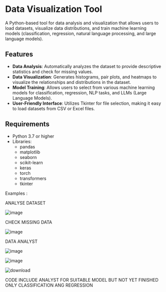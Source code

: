 # Data Visualization Tool

A Python-based tool for data analysis and visualization that allows users to load datasets, visualize data distributions, and train machine learning models (classification, regression, natural language processing, and large language models).

## Features

- **Data Analysis**: Automatically analyzes the dataset to provide descriptive statistics and check for missing values.
- **Data Visualization**: Generates histograms, pair plots, and heatmaps to visualize the relationships and distributions in the dataset.
- **Model Training**: Allows users to select from various machine learning models for classification, regression, NLP tasks, and LLMs (Large Language Models).
- **User-Friendly Interface**: Utilizes Tkinter for file selection, making it easy to load datasets from CSV or Excel files.

## Requirements

- Python 3.7 or higher
- Libraries:
  - pandas
  - matplotlib
  - seaborn
  - scikit-learn
  - keras
  - torch
  - transformers
  - tkinter





Examples :



ANALYSE DATASET


![image](https://github.com/user-attachments/assets/7ca86ba1-00a5-48c8-bc5c-94f5a901e820)

CHECK MISSING DATA


![image](https://github.com/user-attachments/assets/2c530f6a-493a-4f41-8e1e-7a23257236f2)



DATA ANALYST

![image](https://github.com/user-attachments/assets/bde15e69-471a-474d-a5a7-b0d2d8a0cfff)

![image](https://github.com/user-attachments/assets/08e14cf6-1d04-4146-af49-0221246feeae)

![download](https://github.com/user-attachments/assets/ac032f23-35d7-42fd-9fca-3f35ec832bcc)


CODE INCLUDE ANALYST FOR SUITABLE MODEL BUT NOT YET FINISHED ONLY CLASSIFICATION ANG REGRESSION






